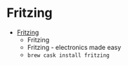# Fritzing
- [Fritzing](https://fritzing.org/home/)
  -  Fritzing
  - Fritzing - electronics made easy
  - `brew cask install fritzing`
